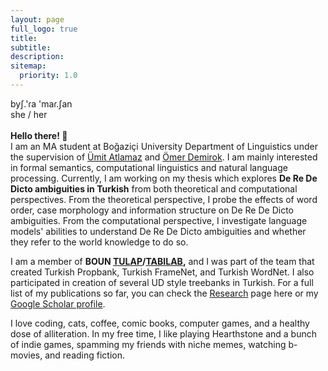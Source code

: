 ```yaml
---
layout: page
full_logo: true
title: 
subtitle: 
description: 
sitemap:
  priority: 1.0
---
```

byʃ.'ɾa 'maɾ.ʃan <br>
she / her <br>
<br>
<b> Hello there! 👋 </b>
<br>
I am an MA student at Boğaziçi University Department of Linguistics under the supervision of <a href="http://web.boun.edu.tr/umit.atlamaz/">Ümit Atlamaz</a> and <a href="https://omerdemirok.com">Ömer Demirok</a>. I am mainly interested in formal semantics, computational linguistics and natural language processing. Currently, I am working on my thesis which explores <b>De Re De Dicto ambiguities in Turkish</b> from both theoretical and computational perspectives. From the theoretical perspective, I probe the effects of word order, case morphology and information structure on De Re De Dicto ambiguities. From the computational perspective, I investigate language models' abilities to understand De Re De Dicto ambiguities and whether they refer to the world knowledge to do so. 

I am a member of <b>BOUN <a href="https://tulap.cmpe.boun.edu.tr">TULAP</a>/<a href="https://tabilab.cmpe.boun.edu.tr">TABILAB</a>,</b> and I was part of the team that created Turkish Propbank, Turkish FrameNet, and Turkish WordNet. I also participated in creation of several UD style treebanks in Turkish. For a full list of my publications so far, you can check the <a href="https://busramarsan.com/research">Research</a> page here or my <a href="https://scholar.google.com/citations?user=UhNIBhsAAAAJ&hl=en&oi=ao">Google Scholar profile</a>. 

I love coding, cats, coffee, comic books, computer games, and a healthy dose of alliteration. In my free time, I like playing Hearthstone and a bunch of indie games, spamming my friends with niche memes, watching b-movies, and reading fiction. 
<br>
<br>
<br>
